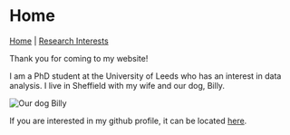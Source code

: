 # Home

[Home](https://bretthull.github.io)  | [Research Interests](https://bretthull.github.io/research) 

Thank you for coming to my website!

I am a PhD student at the University of Leeds who has an interest in data analysis. I live in Sheffield with my wife and our dog, Billy.

![Our dog Billy](https://imgur.com/a/J8y0lWz)

If you are interested in my github profile, it can be located [here](https://github.com/bretthull).
